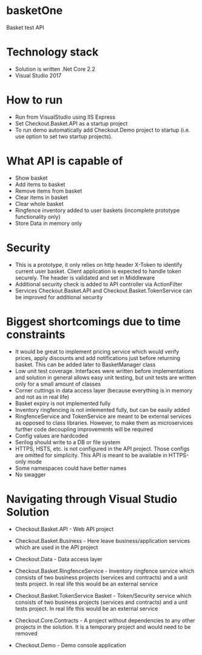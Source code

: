 # basketOne
Basket test API

# Technology stack
- Solution is written .Net Core 2.2 
- Visual Studio 2017

# How to run
- Run from VisualStudio using IIS Express
- Set Checkout.Basket.API as a startup project
- To run demo automatically add Checkout.Demo project to startup (i.e. use option to set two startup projects).

# What API is capable of
- Show basket
- Add items to basket
- Remove items from basket
- Clear items in basket
- Clear whole basket
- Ringfence inventory added to user baskets (incomplete prototype functionality only)
- Store Data in memory only

# Security
- This is a prototype, it only relies on http header X-Token to identify current user basket. Client application is expected to handle token securely. The header is validated and set in Middleware
- Additional security check is added to API controller via ActionFilter
- Services Checkout.Basket.API and Checkout.Basket.TokenService can be improved for additional security 


# Biggest shortcomings due to time constraints
- It would be great to implement pricing service which would verify prices, apply discounts and add notifications just before returning basket. This can be added later to BasketManager class
- Low unit test coverage. Interfaces were written before implementations and solution in general allows easy unit testing, but unit tests are written only for a small amount of classes
- Corner cuttings in data access layer (because everything is in memory and not as in real life)
- Basket expiry is not implemented fully
- Inventory ringfencing is not imlemented fully, but can be easily added
- RingfenceService and TokenService are meant to be external services as opposed to class libraries. However, to make them as microservices further code decoupling improvements will be required
- Config values are hardcoded
- Serilog should write to a DB or file system
- HTTPS, HSTS, etc. is not configured in the API project. Those configs are omitted for simplicity. This API is meant to be available in HTTPS-only mode
- Some namespaces could have better names
- No swagger


# Navigating through Visual Studio Solution

- Checkout.Basket.API - Web API project
- Checkout.Basket.Business - Here leave business/application services which are used in the API project
- Checkout.Data - Data access layer
- Checkout.Basket.RingfenceService - Inventory ringfence service which consists of two business projects (services and contracts) and a unit tests project. In real life this would be an external service
- Checkout.Basket.TokenService Basket - Token/Security service which consists of two business projects (services and contracts) and a unit tests project. In real life this would be an external service
- Checkout.Core.Contracts - A project without dependencies to any other projects in the solution. It is a temporary project and would need to be removed

- Checkout.Demo - Demo console application
